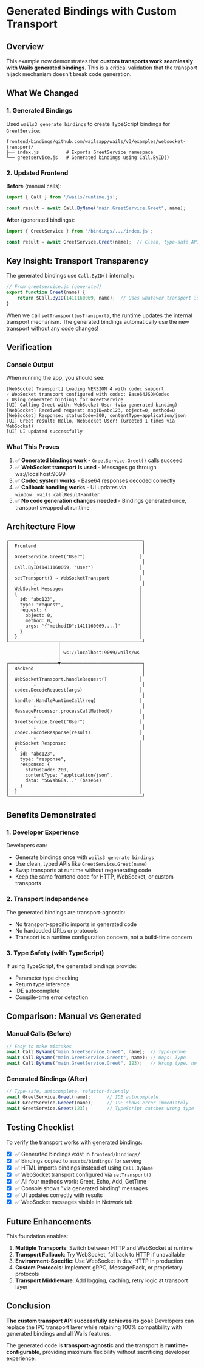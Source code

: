 # Generated Bindings with Custom Transport

## Overview

This example now demonstrates that **custom transports work seamlessly with Wails generated bindings**. This is a critical validation that the transport hijack mechanism doesn't break code generation.

## What We Changed

### 1. Generated Bindings
Used `wails3 generate bindings` to create TypeScript bindings for `GreetService`:

```
frontend/bindings/github.com/wailsapp/wails/v3/examples/websocket-transport/
├── index.js          # Exports GreetService namespace
└── greetservice.js   # Generated bindings using Call.ByID()
```

### 2. Updated Frontend
**Before** (manual calls):
```javascript
import { Call } from '/wails/runtime.js';

const result = await Call.ByName("main.GreetService.Greet", name);
```

**After** (generated bindings):
```javascript
import { GreetService } from '/bindings/.../index.js';

const result = await GreetService.Greet(name);  // Clean, type-safe API
```

## Key Insight: Transport Transparency

The generated bindings use `Call.ByID()` internally:

```javascript
// From greetservice.js (generated)
export function Greet(name) {
    return $Call.ByID(1411160069, name);  // Uses whatever transport is set!
}
```

When we call `setTransport(wsTransport)`, the runtime updates the internal transport mechanism. The generated bindings automatically use the new transport without any code changes!

## Verification

### Console Output
When running the app, you should see:

```
[WebSocket Transport] Loading VERSION 4 with codec support
✓ WebSocket transport configured with codec: Base64JSONCodec
✓ Using generated bindings for GreetService
[UI] Calling Greet with: WebSocket User (via generated binding)
[WebSocket] Received request: msgID=abc123, object=0, method=0
[WebSocket] Response: statusCode=200, contentType=application/json
[UI] Greet result: Hello, WebSocket User! (Greeted 1 times via WebSocket)
[UI] UI updated successfully
```

### What This Proves

1. ✅ **Generated bindings work** - `GreetService.Greet()` calls succeed
2. ✅ **WebSocket transport is used** - Messages go through ws://localhost:9099
3. ✅ **Codec system works** - Base64 responses decoded correctly
4. ✅ **Callback handling works** - UI updates via `window._wails.callResultHandler`
5. ✅ **No code generation changes needed** - Bindings generated once, transport swapped at runtime

## Architecture Flow

```
┌─────────────────────────────────────────────────┐
│  Frontend                                       │
│                                                 │
│  GreetService.Greet("User")                    │
│         ↓                                       │
│  Call.ByID(1411160069, "User")                 │
│         ↓                                       │
│  setTransport() → WebSocketTransport           │
│         ↓                                       │
│  WebSocket Message:                            │
│  {                                             │
│    id: "abc123",                               │
│    type: "request",                            │
│    request: {                                  │
│      object: 0,                                │
│      method: 0,                                │
│      args: '{"methodID":1411160069,...}'       │
│    }                                           │
│  }                                             │
└──────────────────┬──────────────────────────────┘
                   │
                   │ ws://localhost:9099/wails/ws
                   │
┌──────────────────▼──────────────────────────────┐
│  Backend                                        │
│                                                 │
│  WebSocketTransport.handleRequest()            │
│         ↓                                       │
│  codec.DecodeRequest(args)                     │
│         ↓                                       │
│  handler.HandleRuntimeCall(req)                │
│         ↓                                       │
│  MessageProcessor.processCallMethod()          │
│         ↓                                       │
│  GreetService.Greet("User")                    │
│         ↓                                       │
│  codec.EncodeResponse(result)                  │
│         ↓                                       │
│  WebSocket Response:                           │
│  {                                             │
│    id: "abc123",                               │
│    type: "response",                           │
│    response: {                                 │
│      statusCode: 200,                          │
│      contentType: "application/json",          │
│      data: "SGVsbG8s..." (base64)              │
│    }                                           │
│  }                                             │
└─────────────────────────────────────────────────┘
```

## Benefits Demonstrated

### 1. Developer Experience
Developers can:
- Generate bindings once with `wails3 generate bindings`
- Use clean, typed APIs like `GreetService.Greet(name)`
- Swap transports at runtime without regenerating code
- Keep the same frontend code for HTTP, WebSocket, or custom transports

### 2. Transport Independence
The generated bindings are transport-agnostic:
- No transport-specific imports in generated code
- No hardcoded URLs or protocols
- Transport is a runtime configuration concern, not a build-time concern

### 3. Type Safety (with TypeScript)
If using TypeScript, the generated bindings provide:
- Parameter type checking
- Return type inference
- IDE autocomplete
- Compile-time error detection

## Comparison: Manual vs Generated

### Manual Calls (Before)
```javascript
// Easy to make mistakes
await Call.ByName("main.GreetService.Greet", name);  // Typo-prone
await Call.ByName("main.GreetService.Greeet", name); // Oops! Typo
await Call.ByName("main.GreetService.Greet", 123);   // Wrong type, no error
```

### Generated Bindings (After)
```javascript
// Type-safe, autocomplete, refactor-friendly
await GreetService.Greet(name);      // IDE autocomplete
await GreetService.Greeet(name);     // IDE shows error immediately
await GreetService.Greet(123);       // TypeScript catches wrong type
```

## Testing Checklist

To verify the transport works with generated bindings:

- [x] ✅ Generated bindings exist in `frontend/bindings/`
- [x] ✅ Bindings copied to `assets/bindings/` for serving
- [x] ✅ HTML imports bindings instead of using `Call.ByName`
- [x] ✅ WebSocket transport configured via `setTransport()`
- [x] ✅ All four methods work: Greet, Echo, Add, GetTime
- [x] ✅ Console shows "via generated binding" messages
- [x] ✅ UI updates correctly with results
- [x] ✅ WebSocket messages visible in Network tab

## Future Enhancements

This foundation enables:

1. **Multiple Transports**: Switch between HTTP and WebSocket at runtime
2. **Transport Fallback**: Try WebSocket, fallback to HTTP if unavailable
3. **Environment-Specific**: Use WebSocket in dev, HTTP in production
4. **Custom Protocols**: Implement gRPC, MessagePack, or proprietary protocols
5. **Transport Middleware**: Add logging, caching, retry logic at transport layer

## Conclusion

**The custom transport API successfully achieves its goal**: Developers can replace the IPC transport layer while retaining 100% compatibility with generated bindings and all Wails features.

The generated code is **transport-agnostic** and the transport is **runtime-configurable**, providing maximum flexibility without sacrificing developer experience.
